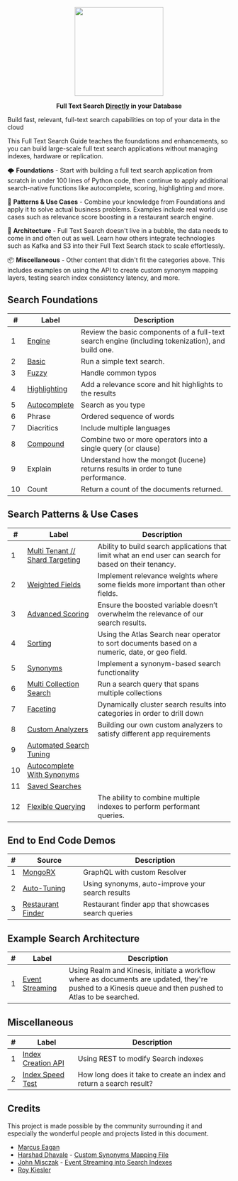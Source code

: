 <p align="center">
<img src="https://webimages.mongodb.com/_com_assets/cms/integrated?auto=format%2Ccompress&fit=undefined&w=1074" width="200px">
</p>

<p align="center">
<b>Full Text Search <ins>Directly</ins> in your Database</b>
</p>

Build fast, relevant, full-text search capabilities on top of your data in the cloud

This Full Text Search Guide teaches the foundations and enhancements, so you can build large-scale full text search applications without managing indexes, hardware or replication.

🌩️ **Foundations** - Start with building a full text search application from scratch in under 100 lines of Python code, then continue to apply additional search-native functions like autocomplete, scoring, highlighting and more.

🌌 **Patterns & Use Cases** - Combine your knowledge from Foundations and apply it to solve actual business problems. Examples include real world use cases such as relevance score boosting in a restaurant search engine.

🍱 **Architecture** - Full Text Search doesn't live in a bubble, the data needs to come in and often out as well. Learn how others integrate technologies such as Kafka and S3 into their Full Text Search stack to scale effortlessly.

📦 **Miscellaneous** - Other content that didn't fit the categories above. This includes examples on using the API to create custom synonym mapping layers, testing search index consistency latency, and more.

## Search Foundations

| #   | Label                                      | Description                                                                                       |
| --- | ------------------------------------------ | ------------------------------------------------------------------------------------------------- |
| 1   | [Engine](foundations/1-engine)             | Review the basic components of a full-text search engine (including tokenization), and build one. |
| 2   | [Basic](foundations/2-basic)               | Run a simple text search.                                                                         |
| 3   | [Fuzzy](foundations/2-basic)               | Handle common typos                                                                               |
| 4   | [Highlighting](foundations/2-basic)        | Add a relevance score and hit highlights to the results                                           |
| 5   | [Autocomplete](foundations/3-autocomplete) | Search as you type                                                                                |
| 6   | Phrase                                     | Ordered sequence of words                                                                         |
| 7   | Diacritics                                 | Include multiple languages                                                                        |
| 8   | [Compound](foundations/6-compound)         | Combine two or more operators into a single query (or clause)                                     |
| 9   | Explain                                    | Understand how the mongot (lucene) returns results in order to tune performance.                  |
| 10  | Count                                      | Return a count of the documents returned.                                                         |

## Search Patterns & Use Cases

| #   | Label                                                                | Description                                                                                             |
| --- | -------------------------------------------------------------------- | ------------------------------------------------------------------------------------------------------- |
| 1   | [Multi Tenant // Shard Targeting](patterns/1-multi-tenant)           | Ability to build search applications that limit what an end user can search for based on their tenancy. |
| 2   | [Weighted Fields](patterns/2-weighted-fields)                        | Implement relevance weights where some fields more important than  other fields.                        |
| 3   | [Advanced Scoring](patterns/3-advanced-scoring)                      | Ensure the boosted variable doesn’t overwhelm the relevance of our search results.                      |
| 4   | [Sorting](patterns/4-sorting)                                        | Using the Atlas Search near operator to sort documents based on a numeric, date, or geo field.          |
| 5   | [Synonyms](patterns/5-synonyms)                                      | Implement a synonym-based search functionality                                                          |
| 6   | [Multi Collection Search](patterns/6-multi-collection-search)        | Run a search query that spans multiple collections                                                      |
| 7   | [Faceting](patterns/7-faceting)                                      | Dynamically cluster search results into categories in order to drill down                               |
| 8   | [Custom Analyzers](patterns/8-custom-analyzers)                      | Building our own custom analyzers to satisfy different app requirements                                 |
| 9   | [Automated Search Tuning](patterns/9-automated-search-tuning)        |                                                                                                         |
| 10  | [Autocomplete With Synonyms](patterns/10-autocomplete-with-synonyms) |                                                                                                         |
| 11  | [Saved Searches](patterns/11-saved-searches)                         |                                                                                                         |
| 12  | [Flexible Querying](patterns/12-flexible-querying)                 | The ability to combine multiple indexes to perform performant queries.                                  |


## End to End Code Demos

| #   | Source                                                                                                     | Description                                         |
| --- | ---------------------------------------------------------------------------------------------------------- | --------------------------------------------------- |
| 1   | [MongoRX](https://github.com/mongodb-developer/MongoRx)                                                    | GraphQL with custom Resolver                        |
| 2   | [Auto-Tuning](https://www.mongodb.com/developer/how-to/improve-your-apps-search-results-with-auto-tuning/) | Using synonyms, auto-improve your search results    |
| 3   | [Restaurant Finder](https://restaurantfinder-ydobg.mongodbstitch.com/)                                     | Restaurant finder app that showcases search queries |

## Example Search Architecture

| #   | Label                                             | Description                                                                                                                                             |
| --- | ------------------------------------------------- | ------------------------------------------------------------------------------------------------------------------------------------------------------- |
| 1   | [Event Streaming](architecture/1-event-streaming) | Using Realm and Kinesis, initiate a workflow where as documents are updated, they're pushed to a Kinesis queue and then pushed to Atlas to be searched. |

## Miscellaneous

| #   | Label                                      | Description                                                          |
| --- | ------------------------------------------ | -------------------------------------------------------------------- |
| 1   | [Index Creation API](misc/atlas-apis)      | Using REST to modify Search indexes                                  |
| 2   | [Index Speed Test](misc/search-speed-test) | How long does it take to create an index and return a search result? |

## Credits

This project is made possible by the community surrounding it and especially the wonderful people and projects listed in this document.

-   [Marcus Eagan](https://github.com/marcussorealheis)
-   [Harshad Dhavale](https://github.com/harshadpd) - [Custom Synonyms Mapping File](https://github.com/esteininger/atlas-search-patterns/blob/master/misc/atlas-apis/index-management/createIndex.py)
-   [John Misczak](https://github.com/misczak) - [Event Streaming into Search Indexes](https://github.com/esteininger/atlas-search-patterns/tree/master/architecture/1-event-streaming)
-   [Roy Kiesler](https://github.com/rkiesler1)
